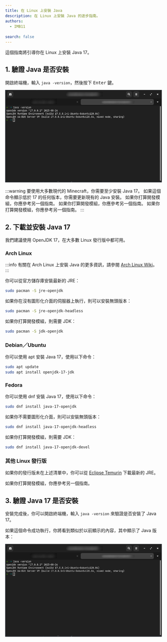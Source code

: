 ```yaml
---
title: 在 Linux 上安裝 Java
description: 在 Linux 上安裝 Java 的逐步指南。
authors:
  - IMB11

search: false
---
```


這個指南將引導你在 Linux 上安裝 Java 17。

## 1. 驗證 Java 是否安裝

開啟終端機，輸入 `java -version`，然後按下 <kbd>Enter</kbd> 鍵。

![終端機中輸入了「java -version」](/assets/players/installing-java/linux-java-version.png)

:::warning
要使用大多數現代的 Minecraft，你需要至少安裝 Java 17。 如果這個命令顯示低於 17 的任何版本，你需要更新現有的 Java 安裝。 如果你打算開發模組，你應參考另一個指南。 如果你打算開發模組，你應參考另一個指南。 如果你打算開發模組，你應參考另一個指南。
:::

## 2. 下載並安裝 Java 17

我們建議使用 OpenJDK 17，在大多數 Linux 發行版中都可用。

### Arch Linux

:::info
有關在 Arch Linux 上安裝 Java 的更多資訊，請參閱 [Arch Linux Wiki](https://wiki.archlinuxcn.org/wiki/Java)。
:::

你可以從官方儲存庫安裝最新的 JRE：

```sh
sudo pacman -S jre-openjdk
```

如果你在沒有圖形化介面的伺服器上執行，則可以安裝無頭版本：

```sh
sudo pacman -S jre-openjdk-headless
```

如果你打算開發模組，則需要 JDK：

```sh
sudo pacman -S jdk-openjdk
```

### Debian／Ubuntu

你可以使用 apt 安裝 Java 17，使用以下命令：

```sh
sudo apt update
sudo apt install openjdk-17-jdk
```

### Fedora

你可以使用 dnf 安裝 Java 17，使用以下命令：

```sh
sudo dnf install java-17-openjdk
```

如果你不需要圖形化介面，則可以安裝無頭版本：

```sh
sudo dnf install java-17-openjdk-headless
```

如果你打算開發模組，則需要 JDK：

```sh
sudo dnf install java-17-openjdk-devel
```

### 其他 Linux 發行版

如果你的發行版未在上述清單中，你可以從 [Eclipse Temurin](https://adoptium.net/temurin/) 下載最新的 JRE。

如果你打算開發模組，你應參考另一個指南。

## 3. 驗證 Java 17 是否安裝

安裝完成後，你可以開啟終端機，輸入 `java -version` 來驗證是否安裝了 Java 17。

如果這個命令成功執行，你將看到類似於以前顯示的內容，其中顯示了 Java 版本：

![終端機中輸入了「java -version」](/assets/players/installing-java/linux-java-version.png)
